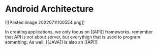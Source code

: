 # Android Architecture
![[Pasted image 20220711100554.png]]


In creating applications, we only focus on [[API]] frameworks. remember that API is not about server, but everythign that is used to program something. As well, [[JAVA]] is also an [[API]]
